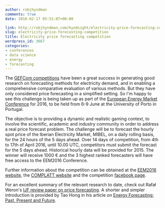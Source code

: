 ```yaml
---
author: robjhyndman
comments: true
date: 2016-02-17 05:51:07+00:00

link: http://robjhyndman.com/hyndsight/electricity-price-forecasting-competition/
slug: electricity-price-forecasting-competition
title: Electricity price forecasting competition
wordpress_id: 3667
categories:
- conferences
- data science
- energy
- forecasting
---
```


The [GEFCom competitions](http://gefcom.org) have been a great success in generating good research on forecasting methods for electricity demand, and in enabling a comprehensive comparative evaluation of various methods. But they have only considered price forecasting in a simplified setting. So I'm happy to see this challenge is being taken up as part of the [European Energy Market Conference](http://www.eem2016.com) for 2016, to be held from 6-9 June at the University of Porto in Portugal.<!-- more -->

The objective is to providing a dynamic and realistic gaming context, to involve the scientific, academic and industry community in order to address a real price forecast problem. The challenge will be to forecast the hourly spot price of the Iberian Electricity Market, MIBEL, on a daily rolling basis, for the 24 hours of the 5 days ahead. Over 14 days of competition, from 4th to 17th of April 2016, until 10.00 UTC, competitors must submit the forecast for the 5 days ahead. Historical hourly data will be provided for 2015. The winner will receive 1000 € and the 3 highest ranked forecasters will have free access to the EEM2016 Conference.

Further information about the competition can be obtained at the [EEM2016 website](http://www.eem2016.com/price-forecast-competition/), the [COMPLATT website](http://complatt.smartwatt.net/) and the competition [facebook page](https://www.facebook.com/Complatt-953726651390812/).

For an excellent summary of the relevant research to date, check out Rafał Weron's [IJF review paper on price forecasting](http://www.sciencedirect.com/science/article/pii/S0169207014001083). A shorter and simpler introduction is provided by Tao Hong in his article on [Energy Forecasting: Past, Present and Future](https://forecasters.org/pdfs/foresight/ForesightWinter2014_Hong_Energy_Forecasting.pdf).
